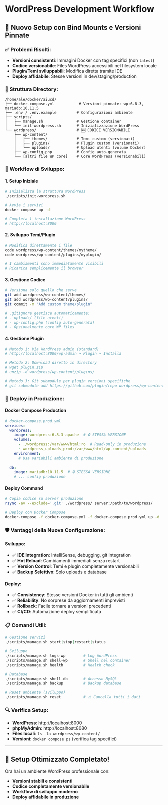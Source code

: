 # WordPress Development Workflow

## 🎯 **Nuovo Setup con Bind Mounts e Versioni Pinnate**

### ✅ **Problemi Risolti:**
- **Versioni consistenti**: Immagini Docker con tag specifici (non `latest`)
- **Codice versionabile**: Files WordPress accessibili nel filesystem locale
- **Plugin/Temi sviluppabili**: Modifica diretta tramite IDE
- **Deploy affidabile**: Stesse versioni in dev/staging/production

### 📁 **Struttura Directory:**
```
/home/ale/docker/aiucd/
├── docker-compose.yml           # Versioni pinnate: wp:6.8.3, mariadb:10.11.5
├── .env / .env.example         # Configurazioni ambiente
├── scripts/
│   ├── manage.sh               # Gestione container
│   └── init-wordpress.sh       # Inizializzazione WordPress
└── wordpress/                  # 🆕 CODICE VERSIONABILE
    ├── wp-content/
    │   ├── themes/             # Temi custom (versionati)
    │   ├── plugins/            # Plugin custom (versionati)
    │   └── uploads/            # Upload utenti (volume Docker)
    ├── wp-config.php           # Config auto-generata
    └── [altri file WP core]    # Core WordPress (versionabili)
```

### 🔧 **Workflow di Sviluppo:**

#### **1. Setup Iniziale**
```bash
# Inizializza la struttura WordPress
./scripts/init-wordpress.sh

# Avvia i servizi
docker compose up -d

# Completa l'installazione WordPress
# http://localhost:8000
```

#### **2. Sviluppo Temi/Plugin**
```bash
# Modifica direttamente i file
code wordpress/wp-content/themes/mytheme/
code wordpress/wp-content/plugins/myplugin/

# I cambiamenti sono immediatamente visibili
# Ricarica semplicemente il browser
```

#### **3. Gestione Codice**
```bash
# Versiona solo quello che serve
git add wordpress/wp-content/themes/
git add wordpress/wp-content/plugins/
git commit -m "Add custom theme/plugin"

# .gitignore gestisce automaticamente:
# - uploads/ (file utenti)
# - wp-config.php (config auto-generata)
# - Opzionalmente core WP files
```

#### **4. Gestione Plugin**
```bash
# Metodo 1: Via WordPress admin (standard)
# http://localhost:8000/wp-admin → Plugin → Installa

# Metodo 2: Download diretto in directory
# wget plugin.zip
# unzip -d wordpress/wp-content/plugins/

# Metodo 3: Git submodule per plugin versioni specifiche
# git submodule add https://github.com/plugin/repo wordpress/wp-content/plugins/plugin-name
```

### 🚀 **Deploy in Produzione:**

#### **Docker Compose Production**
```yaml
# docker-compose.prod.yml
services:
  wordpress:
    image: wordpress:6.8.3-apache  # 🔒 STESSA VERSIONE
    volumes:
      - ./wordpress:/var/www/html:ro  # Read-only in produzione
      - wordpress_uploads_prod:/var/www/html/wp-content/uploads
    environment:
      # Usa variabili ambiente di produzione
      
  db:
    image: mariadb:10.11.5  # 🔒 STESSA VERSIONE
    # ... config produzione
```

#### **Deploy Command**
```bash
# Copia codice su server produzione
rsync -av --exclude='.git' ./wordpress/ server:/path/to/wordpress/

# Deploy con Docker Compose
docker-compose -f docker-compose.yml -f docker-compose.prod.yml up -d
```

### 🛡️ **Vantaggi della Nuova Configurazione:**

#### **Sviluppo:**
- ✅ **IDE Integration**: IntelliSense, debugging, git integration
- ✅ **Hot Reload**: Cambiamenti immediati senza restart
- ✅ **Version Control**: Temi e plugin completamente versionabili
- ✅ **Backup Selettivo**: Solo uploads e database

#### **Deploy:**
- ✅ **Consistency**: Stesse versioni Docker in tutti gli ambienti
- ✅ **Reliability**: No sorprese da aggiornamenti imprevisti
- ✅ **Rollback**: Facile tornare a versioni precedenti
- ✅ **CI/CD**: Automazione deploy semplificata

### 📋 **Comandi Utili:**

```bash
# Gestione servizi
./scripts/manage.sh start|stop|restart|status

# Sviluppo
./scripts/manage.sh logs-wp        # Log WordPress
./scripts/manage.sh shell-wp       # Shell nel container
./scripts/manage.sh health         # Health check

# Database
./scripts/manage.sh shell-db       # Accesso MySQL
./scripts/manage.sh backup         # Backup database

# Reset ambiente (sviluppo)
./scripts/manage.sh reset          # ⚠️ Cancella tutti i dati
```

### 🔍 **Verifica Setup:**
- **WordPress**: http://localhost:8000 
- **phpMyAdmin**: http://localhost:8080
- **Files locali**: `ls -la wordpress/wp-content/`
- **Versioni**: `docker compose ps` (verifica tag specifici)

---

## 🎉 **Setup Ottimizzato Completato!**

Ora hai un ambiente WordPress professionale con:
- **Versioni stabili e consistenti**
- **Codice completamente versionabile** 
- **Workflow di sviluppo moderno**
- **Deploy affidabile in produzione**